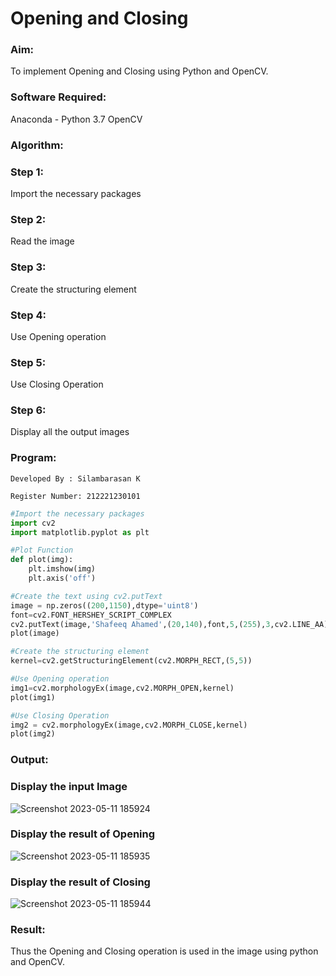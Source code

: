 # Opening and Closing

### Aim:
To implement Opening and Closing using Python and OpenCV.

### Software Required:
Anaconda - Python 3.7
OpenCV
### Algorithm:
### Step 1:
Import the necessary packages

### Step 2:
Read the image

### Step 3:
Create the structuring element

### Step 4:
Use Opening operation

### Step 5:
Use Closing Operation

### Step 6:
Display all the output images

### Program:
```
Developed By : Silambarasan K

Register Number: 212221230101
```
```py
#Import the necessary packages
import cv2
import matplotlib.pyplot as plt
```
```py
#Plot Function
def plot(img):
    plt.imshow(img)
    plt.axis('off')
 ```
 ```py
#Create the text using cv2.putText
image = np.zeros((200,1150),dtype='uint8')
font=cv2.FONT_HERSHEY_SCRIPT_COMPLEX
cv2.putText(image,'Shafeeq Ahamed',(20,140),font,5,(255),3,cv2.LINE_AA)
plot(image)
```

```py
#Create the structuring element
kernel=cv2.getStructuringElement(cv2.MORPH_RECT,(5,5))
```
```py
#Use Opening operation
img1=cv2.morphologyEx(image,cv2.MORPH_OPEN,kernel)
plot(img1)
```
```py
#Use Closing Operation
img2 = cv2.morphologyEx(image,cv2.MORPH_CLOSE,kernel)
plot(img2)
```

### Output:
### Display the input Image
![Screenshot 2023-05-11 185924](https://github.com/simbu07/Opening-and-Closing/assets/94525786/e74a1239-63cc-438f-8026-efb92c2fa9ed)

### Display the result of Opening
![Screenshot 2023-05-11 185935](https://github.com/simbu07/Opening-and-Closing/assets/94525786/4658ca6e-cdb9-461d-9964-b1113730f7ab)

### Display the result of Closing
![Screenshot 2023-05-11 185944](https://github.com/simbu07/Opening-and-Closing/assets/94525786/49a4b9cb-f690-49df-990a-b0a86b9c867a)

### Result:
Thus the Opening and Closing operation is used in the image using python and OpenCV.
